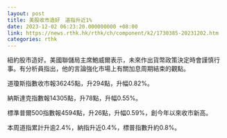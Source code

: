 ```yaml
---
layout: post
title: 美股收市造好　道指升近1%
date: 2023-12-02 06:23:20.000000000 +08:00
link: https://news.rthk.hk/rthk/ch/component/k2/1730385-20231202.htm
categories: rthk
---
```


紐約股市造好。美國聯儲局主席鮑威爾表示，未來作出貨幣政策決定時會謹慎行事。有分析員指出，他的言論強化市場上有關加息周期結束的觀點。

道瓊斯指數收市報36245點，升294點，升幅0.82%。

納斯達克指數報14305點，升78點，升幅0.55%。

標準普爾500指數報4594點，升26點，升幅0.59%，創今年以來收市新高。

本周道指累計升逾2.4%，納指升近0.4%，標普指數升約0.8%。
